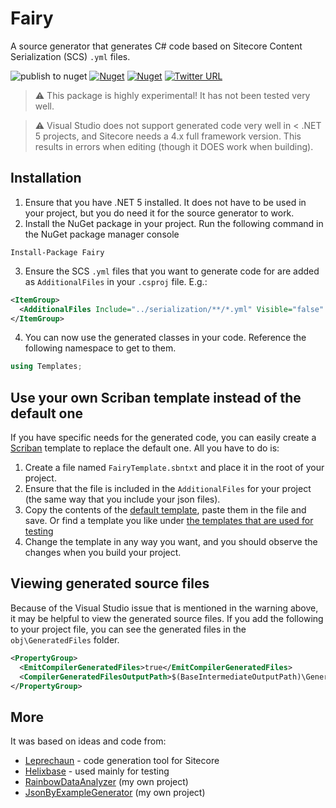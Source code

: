 # Fairy

A source generator that generates C# code based on Sitecore Content Serialization (SCS) `.yml` files.

![publish to nuget](https://github.com/hermanussen/Fairy/workflows/publish%20to%20nuget/badge.svg) [![Nuget](https://img.shields.io/nuget/v/Fairy)](https://www.nuget.org/packages/Fairy/) [![Nuget](https://img.shields.io/nuget/dt/Fairy?label=nuget%20downloads)](https://www.nuget.org/packages/Fairy/) [![Twitter URL](https://img.shields.io/twitter/url?style=social&url=https%3A%2F%2Ftwitter.com%2Fknifecore%2F)](https://twitter.com/knifecore)

> :warning: This package is highly experimental! It has not been tested very well.

> :warning: Visual Studio does not support generated code very well in < .NET 5 projects, and Sitecore needs a 4.x full framework version. This results in errors when editing (though it DOES work when building).

## Installation

1. Ensure that you have .NET 5 installed. It does not have to be used in your project, but you do need it for the source generator to work.
2. Install the NuGet package in your project. Run the following command in the NuGet package manager console
```
Install-Package Fairy
```
3. Ensure the SCS `.yml` files that you want to generate code for are added as `AdditionalFiles` in your `.csproj` file. E.g.:
```xml
<ItemGroup>
  <AdditionalFiles Include="../serialization/**/*.yml" Visible="false" />
</ItemGroup>
```
4. You can now use the generated classes in your code. Reference the following namespace to get to them.
```csharp
using Templates;
```

## Use your own Scriban template instead of the default one

If you have specific needs for the generated code, you can easily create a [Scriban](https://github.com/scriban/scriban) template to replace the default one. All you have to do is:
1. Create a file named `FairyTemplate.sbntxt` and place it in the root of your project.
2. Ensure that the file is included in the `AdditionalFiles` for your project (the same way that you include your json files).
3. Copy the contents of the [default template](Fairy/FairyTemplate.sbntxt), paste them in the file and save. Or find a template you like under [the templates that are used for testing](Fairy.Tests/Templates/)
4. Change the template in any way you want, and you should observe the changes when you build your project.

## Viewing generated source files

Because of the Visual Studio issue that is mentioned in the warning above, it may be helpful to view the generated source files. If you add the following to your project file, you can see the generated files in the `obj\GeneratedFiles` folder.

```xml
<PropertyGroup>
  <EmitCompilerGeneratedFiles>true</EmitCompilerGeneratedFiles>
  <CompilerGeneratedFilesOutputPath>$(BaseIntermediateOutputPath)\GeneratedFiles</CompilerGeneratedFilesOutputPath>
</PropertyGroup>
```

## More

It was based on ideas and code from:
- [Leprechaun](https://github.com/blipson89/Leprechaun) - code generation tool for Sitecore
- [Helixbase](https://github.com/muso31/Helixbase) - used mainly for testing
- [RainbowDataAnalyzer](https://github.com/hermanussen/RainbowDataAnalyzer) (my own project)
- [JsonByExampleGenerator](https://github.com/hermanussen/JsonByExampleGenerator/) (my own project)